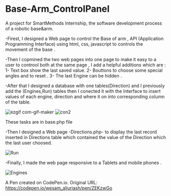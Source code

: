 # Base-Arm_ControlPanel


A project for SmartMethods Internship, the software development process of a robotic base&arm.

-Firest, I designed a Web page to control the Base of arm  , API (Application Programming Interface) using html, css, javascript to controls the movement of the base .

-Then I copmined the two web pages into one page to make it easy to a user to controol both at the same page , I add a helpful additions which are : 
   1- Text box show the last saved value.
   2- Bouttons to choose some special angles and to reset .
   3- The last Engine can be hidden .
   
-After that I designed a database with one tables(Direction) and I previously add the (Engines,Run) tables then I conected it with the Interface to insert values of each engine, direction and where it on  into corresponding column of the table.

![ezgif com-gif-maker](https://user-images.githubusercontent.com/74800962/122817933-398dc900-d2e1-11eb-803b-f62212f6e8f9.gif)
![con2](https://user-images.githubusercontent.com/74800962/122818345-bb7df200-d2e1-11eb-9c42-b2f1374bf014.gif)

These  tasks are in base.php file 

-Then I designed a Web page -Directions.php- to display the last record inserted in Directions table which contained the value of the Direction which the last user choosed.

![Run](https://user-images.githubusercontent.com/74800962/122818511-f97b1600-d2e1-11eb-9ba0-d4201c614be3.gif)


-Finally, I made the web page responsive to a Tablets and mobile phones .

![Engines](https://user-images.githubusercontent.com/74800962/122818802-5080eb00-d2e2-11eb-9824-ffd2ead859c7.gif)


A Pen created on CodePen.io. Original URL: https://codepen.io/wesam_aljuriash/pen/ZEKzwGo
